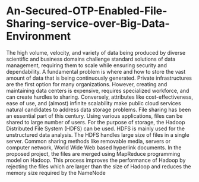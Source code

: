 # An-Secured-OTP-Enabled-File-Sharing-service-over-Big-Data-Environment
The high volume, velocity, and variety of data being produced by diverse scientific and
business domains challenge standard solutions of data management, requiring them to
scale while ensuring security and dependability. A fundamental problem is where and
how to store the vast amount of data that is being continuously generated. Private
infrastructures are the first option for many organizations. However, creating and
maintaining data centers is expensive, requires specialized workforce, and can create
hurdles to sharing. Conversely, attributes like cost-effectiveness, ease of use, and
(almost) infinite scalability make public cloud services natural candidates to address
data storage problems.
  File sharing has been an essential part of this century. Using various applications,
files can be shared to large number of users. For the purpose of storage, the Hadoop
Distributed File System (HDFS) can be used. HDFS is mainly used for the unstructured
data analysis. The HDFS handles large size of files in a single server. Common sharing
methods like removable media, servers or computer network, World Wide Web based
hyperlink documents. In the proposed project, the files are merged using MapReduce
programming model on Hadoop. This process improves the performance of Hadoop by
rejecting the files which are larger than the size of Hadoop and reduces the memory size
required by the NameNode
